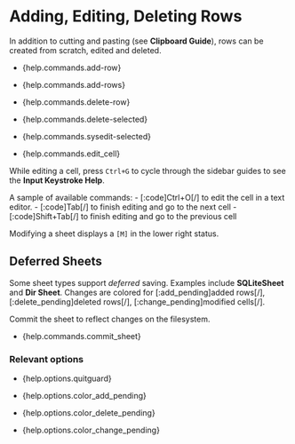 # Adding, Editing, Deleting Rows

In addition to cutting and pasting (see **Clipboard Guide**), rows can be created from scratch, edited and deleted.

- {help.commands.add-row}
- {help.commands.add-rows}

- {help.commands.delete-row}
- {help.commands.delete-selected}

- {help.commands.sysedit-selected}
- {help.commands.edit_cell}

While editing a cell, press `Ctrl+G` to cycle through the sidebar guides to see the **Input Keystroke Help**.

A sample of available commands:
    - [:code]Ctrl+O[/] to edit the cell in a text editor.
    - [:code]Tab[/] to finish editing and go to the next cell
    - [:code]Shift+Tab[/] to finish editing and go to the previous cell

Modifying a sheet displays a `[M]` in the lower right status.

## Deferred Sheets

Some sheet types support *deferred* saving. Examples include **SQLiteSheet** and **Dir Sheet**. Changes are colored for [:add_pending]added rows[/], [:delete_pending]deleted rows[/], [:change_pending]modified cells[/].

Commit the sheet to reflect changes on the filesystem.

- {help.commands.commit_sheet}

### Relevant options

- {help.options.quitguard}

- {help.options.color_add_pending}
- {help.options.color_delete_pending}
- {help.options.color_change_pending}

